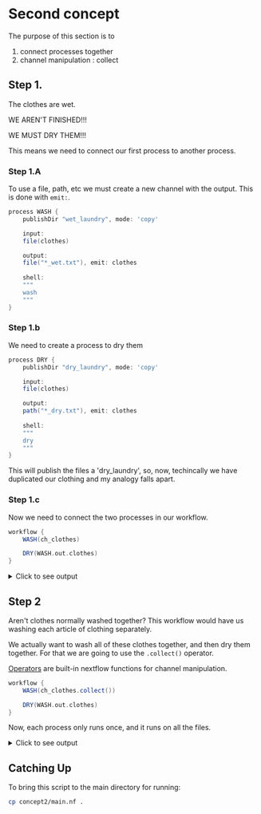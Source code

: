 # Second concept

The purpose of this section is to 
1. connect processes together
2. channel manipulation : collect

## Step 1.
The clothes are wet.

WE AREN'T FINISHED!!!

WE MUST DRY THEM!!!

This means we need to connect our first process to another process.

### Step 1.A

To use a file, path, etc we must create a new channel with the output. This is done with `emit:`.
```groovy
process WASH {
    publishDir "wet_laundry", mode: 'copy'

    input:
    file(clothes)

    output:
    file("*_wet.txt"), emit: clothes
    
    shell:
    """
    wash
    """
}
```

### Step 1.b
We need to create a process to dry them

```groovy
process DRY {
    publishDir "dry_laundry", mode: 'copy'

    input:
    file(clothes)

    output:
    path("*_dry.txt"), emit: clothes
    
    shell:
    """
    dry
    """
}
```

This will publish the files a 'dry_laundry', so, now, techincally we have duplicated our clothing and my analogy falls apart. 

### Step 1.c

Now we need to connect the two processes in our workflow.

```groovy
workflow {
    WASH(ch_clothes)

    DRY(WASH.out.clothes)
}
```


<details>
  <summary>Click to see output</summary>
Now it should look something like this

```bash
$ ./nextflow run .

 N E X T F L O W   ~  version 24.04.3

Launching `./main.nf` [focused_hoover] DSL2 - revision: a2e08f5491

executor >  local (100)
[4a/076bcb] WASH (46) [100%] 50 of 50 ✔
[3f/863796] DRY (50)  [100%] 50 of 50 ✔
```
</details>


## Step 2

Aren't clothes normally washed together? This workflow would have us washing each article of clothing separately.

We actually want to wash all of these clothes together, and then dry them together. For that we are going to use the `.collect()` operator.

[Operators](https://www.nextflow.io/docs/latest/operator.html) are built-in nextflow functions for channel manipulation.

```groovy
workflow {
    WASH(ch_clothes.collect())

    DRY(WASH.out.clothes)
}
```

Now, each process only runs once, and it runs on all the files.

<details>
  <summary>Click to see output</summary>
Now it should look something like this


```bash
$ ./nextflow run . -resume

 N E X T F L O W   ~  version 24.04.3

Launching `./main.nf` [sick_faggin] DSL2 - revision: ad2ec5fece

executor >  local (1)
[15/f81e4f] WASH [100%] 1 of 1 ✔
[3b/46d55a] DRY  [100%] 1 of 1 ✔
Completed at: 19-Jul-2024 23:11:00
Duration    : 1m 45s
CPU hours   : 0.1
Succeeded   : 1
Cached      : 1
```
</details>



## Catching Up

To bring this script to the main directory for running:

```bash
cp concept2/main.nf .
```